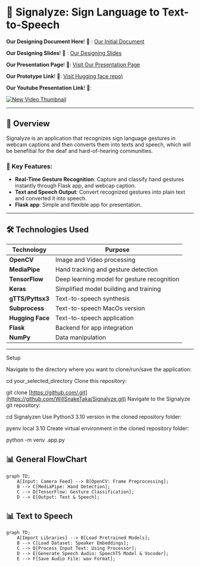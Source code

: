 # 🌟 Signalyze: Sign Language to Text-to-Speech

**Our Designing Document Here**! 🚀 :
[Our Initial Document](https://docs.google.com/document/d/1ewkkNGxOKf1M2MNxaz6vd0o2AKppRD_v_z_kCHBdar4/edit?usp=sharing)

**Our Designing Slides**! 🚀 :
[Our Designing Slides](https://docs.google.com/presentation/d/1apgiMdiOk90Omo3D5VQVxDHyRXxKAYF82B6d1-4a9zY/edit?usp=sharing)

**Our Presentation Page**! 🐍: 
[Visit Our Presentation Page](https://willsnaketaka.github.io/CVProject/)

**Our Prototype Link**! 🐍: 
[Visit Hugging face repo)](https://huggingface.co/spaces/curryporkchop/ASLGestureApp)

**Our Youtube Presentation Link**! 🐍: 

[![New Video Thumbnail](https://img.youtube.com/vi/L_AO-OxuEeA/0.jpg)](https://youtu.be/L_AO-OxuEeA)


---

## 📖 Overview

Signalyze is an application that recognizes sign language gestures in webcam captions and then converts them into texts and speech, which will be benefitial for the deaf and hard-of-hearing communities.

### 🧩 Key Features:
- **Real-Time Gesture Recognition**: Capture and classify hand gestures instantly through Flask app, and webcap caption.
- **Text and Speech Output**: Convert recognized gestures into plain text and converted it into speech.
- **Flask app**: Simple and flexible app for presentation.



---

## 🛠️ Technologies Used

| Technology      | Purpose                                |
|------------------|----------------------------------------|
| **OpenCV**       | Image and Video processing   |
| **MediaPipe**    | Hand tracking and gesture detection    |
| **TensorFlow**   | Deep learning model for gesture recognition |
| **Keras**        | Simplified model building and training |
| **gTTS/Pyttsx3** | Text-to-speech synthesis               |
| **Subprocess**   | Text-to-speech MacOs version              |
| **Hugging Face** | Text-to-speech application              |
| **Flask**        | Backend for app integration            |
| **NumPy**        | Data manipulation                     |

---

Setup

Navigate to the directory where you want to clone/run/save the application:

cd your_selected_directory
Clone this repository:

git clone [https://github.com/.git](https://github.com/WillSnakeTaka/Signalyze.git)
Navigate to the Signalyze git repository:

cd Signalyzen
Use Python3 3.10 version in the cloned repository folder:

pyenv local 3.10
Create virtual environment in the cloned repository folder:

python -m venv .app.py


## 📊 General FlowChart

```mermaid
graph TD;
    A[Input: Camera Feed] --> B[OpenCV: Frame Preprocessing];
    B --> C[MediaPipe: Hand Detection];
    C --> D[TensorFlow: Gesture Classification];
    D --> E[Output: Text & Speech];
```

## 📊 Text to Speech

```mermaid
graph TD;
    A[Import Libraries] --> B[Load Pretrained Models];
    B --> C[Load Dataset: Speaker Embeddings];
    C --> D[Process Input Text: Using Processor];
    D --> E[Generate Speech Audio: SpeechT5 Model & Vocoder];
    E --> F[Save Audio File: wav Format];
```






